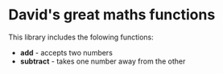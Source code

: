 # David's great maths functions

This library includes the folowing functions:

- **add** - accepts two numbers
- **subtract** - takes one number away from the other
